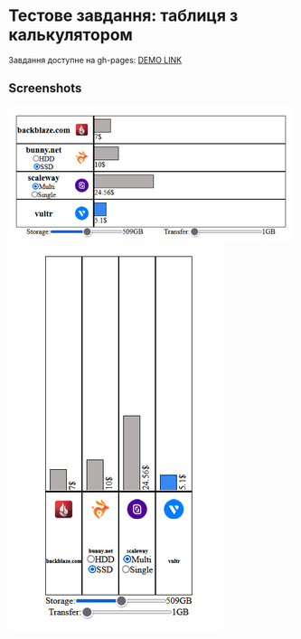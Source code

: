 # Тестове завдання: таблиця з калькулятором
Завдання доступне на gh-pages: [DEMO LINK](https://bohdan-tron.github.io/calculator-table/)

## Screenshots
![Wide screen](https://github.com/bohdan-tron/calculator-table/blob/main/assets/wide-screen.png?raw=true)
![High screen](https://github.com/bohdan-tron/calculator-table/blob/main/assets/high-screen.png?raw=true)